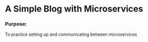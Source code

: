 # A Simple Blog with Microservices

### Purpose:

To practice setting up and communicating between microservices

